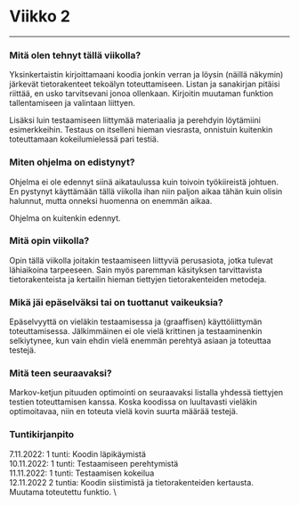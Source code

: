 # Viikko 2
---
### Mitä olen tehnyt tällä viikolla?
Yksinkertaistin kirjoittamaani koodia jonkin verran ja löysin (näillä näkymin) järkevät tietorakenteet tekoälyn toteuttamiseen. Listan ja sanakirjan pitäisi riittää, en usko tarvitsevani jonoa ollenkaan. Kirjoitin muutaman funktion tallentamiseen ja valintaan liittyen. 

Lisäksi luin testaamiseen liittymää materiaalia ja perehdyin löytämiini esimerkkeihin. Testaus on itselleni hieman viesrasta, onnistuin kuitenkin toteuttamaan kokeilumielessä pari testiä. 

### Miten ohjelma on edistynyt?
Ohjelma ei ole edennyt siinä aikataulussa kuin toivoin työkiireistä johtuen. En pystynyt käyttämään tällä viikolla ihan niin paljon aikaa tähän kuin olisin halunnut, mutta onneksi huomenna on enemmän aikaa. 

Ohjelma on kuitenkin edennyt.

### Mitä opin viikolla?
Opin tällä viikolla joitakin testaamiseen liittyviä perusasiota, jotka tulevat lähiaikoina tarpeeseen. Sain myös paremman käsityksen tarvittavista tietorakenteista ja kertailin hieman tiettyjen tietorakenteiden metodeja. 

### Mikä jäi epäselväksi tai on tuottanut vaikeuksia?
Epäselvyyttä on vieläkin testaamisessa ja (graaffisen) käyttöliittymän toteuttamisessa. Jälkimmäinen ei ole vielä krittinen ja testaaminenkin selkiytynee, kun vain ehdin vielä enemmän perehtyä asiaan ja toteuttaa testejä.

### Mitä teen seuraavaksi?
Markov-ketjun pituuden optimointi on seuraavaksi listalla yhdessä tiettyjen testien toteuttamisen kanssa. Koska koodissa on luultavasti vieläkin optimoitavaa, niin en toteuta vielä kovin suurta määrää testejä. 

### Tuntikirjanpito
7.11.2022: 1 tunti: Koodin läpikäymistä \
10.11.2022: 1 tunti: Testaamiseen perehtymistä \
11.11.2022: 1 tunti: Testaamisen kokeilua \
12.11.2022 2 tuntia: Koodin siistimistä ja tietorakenteiden kertausta. Muutama toteutettu funktio. \ 
